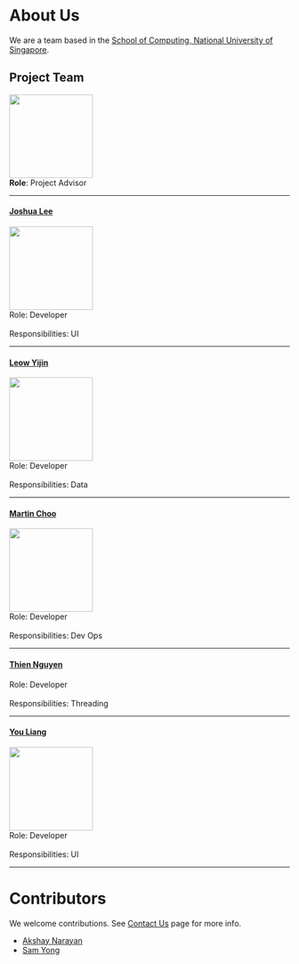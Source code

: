 # About Us

We are a team based in the [School of Computing, National University of Singapore](http://www.comp.nus.edu.sg).

## Project Team


<img src="images/DamithRajapakse.jpg" width="150"><br>
**Role**: Project Advisor

-----

#### [Joshua Lee](http://github.com/lejolly)
<img src="images/JoshuaLee.jpg" width="150"><br>
Role: Developer <br>  
Responsibilities: UI

-----

#### [Leow Yijin](http://github.com/yijinl) 
<img src="images/LeowYijin.jpg" width="150"><br>
Role: Developer <br>  
Responsibilities: Data

-----

#### [Martin Choo](http://github.com/m133225)
<img src="images/MartinChoo.jpg" width="150"><br>
Role: Developer <br>  
Responsibilities: Dev Ops

-----

#### [Thien Nguyen](https://github.com/ndt93)
 Role: Developer <br>  
 Responsibilities: Threading
 
 -----

#### [You Liang](http://github.com/yl-coder) 
<img src="images/YouLiang.jpg" width="150"><br>
 Role: Developer <br>  
 Responsibilities: UI
 
 -----

# Contributors

We welcome contributions. See [Contact Us](ContactUs.md) page for more info.

* [Akshay Narayan](https://github.com/se-edu/addressbook-level4/pulls?q=is%3Apr+author%3Aokkhoy)
* [Sam Yong](https://github.com/se-edu/addressbook-level4/pulls?q=is%3Apr+author%3Amauris)
